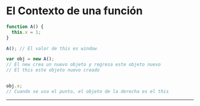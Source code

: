 # El Contexto de una función

``` javascript
function A() {
  this.x = 1;
}

A(); // El valor de this es window

var obj = new A();
// El new crea un nuevo objeto y regresa este objeto nuevo
// El this este objeto nuevo creado


obj.x; 
// Cuando se usa el punto, el objeto de la derecha es el this
```

---